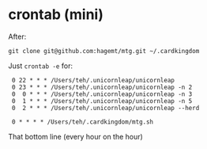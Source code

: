 # crontab (mini)

After:

```
git clone git@github.com:hagemt/mtg.git ~/.cardkingdom
```

Just `crontab -e` for:

```
 0 22 * * * /Users/teh/.unicornleap/unicornleap
 0 23 * * * /Users/teh/.unicornleap/unicornleap -n 2
 0  0 * * * /Users/teh/.unicornleap/unicornleap -n 3
 0  1 * * * /Users/teh/.unicornleap/unicornleap -n 5
 0  2 * * * /Users/teh/.unicornleap/unicornleap --herd

 0 * * * * /Users/teh/.cardkingdom/mtg.sh
```

That bottom line (every hour on the hour)

